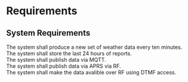 # Requirements
## System Requirements
The system shall produce a new set of weather data every ten minutes.\
The system shall store the last 24 hours of reports.\
The system shall publish data via MQTT.\
The system shall publish data via APRS via RF.\
The system shall make the data avalible over RF using DTMF access.